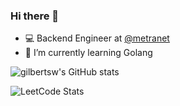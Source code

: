 ### Hi there 👋

- 💻 Backend Engineer at [@metranet](https://www.metranet.co.id/)
- 🌱 I’m currently learning Golang

![gilbertsw's GitHub stats](https://github-readme-stats.vercel.app/api?username=gilbertsw&show_icons=true&theme=dracula)

![LeetCode Stats](https://leetcard.jacoblin.cool/gilbertstefano?theme=nord)

<!--
**gilbertsw/gilbertsw** is a ✨ _special_ ✨ repository because its `README.md` (this file) appears on your GitHub profile.

![Most Used Languages](https://github-readme-stats.vercel.app/api/top-langs/?username=gilbertsw&hide_border=true&layout=compact&card_width=296)

Here are some ideas to get you started:

- 🔭 I’m currently working on ...
- 🌱 I’m currently learning ...
- 👯 I’m looking to collaborate on ...
- 🤔 I’m looking for help with ...
- 💬 Ask me about ...
- 📫 How to reach me: ...
- 😄 Pronouns: ...
- ⚡ Fun fact: ...
-->
